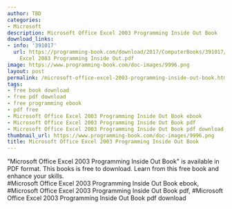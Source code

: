 ```yaml
---
author: TBD
categories:
- Microsoft
description: Microsoft Office Excel 2003 Programming Inside Out Book
download_links:
- info: '391017'
  url: https://programming-book.com/download/2017/ComputerBooks/391017/Microsoft Office
    Excel 2003 Programming Inside Out.pdf
image: https://www.programming-book.com/doc-images/9996.png
layout: post
permalink: /microsoft-office-excel-2003-programming-inside-out-book.html
tags:
- free book download
- free pdf download
- free programming ebook
- pdf free
- Microsoft Office Excel 2003 Programming Inside Out Book ebook
- Microsoft Office Excel 2003 Programming Inside Out Book pdf
- Microsoft Office Excel 2003 Programming Inside Out Book pdf download
thumbnail_url: https://www.programming-book.com/doc-images/9996.png
title: Microsoft Office Excel 2003 Programming Inside Out Book
---
```


 
<div class="item-desc text-justify">
  "Microsoft Office Excel 2003 Programming Inside Out Book" is available in PDF format. This books is free to download. Learn from this free book and enhance your skills.
  <br>
  #Microsoft Office Excel 2003 Programming Inside Out Book ebook, #Microsoft Office Excel 2003 Programming Inside Out Book pdf, #Microsoft Office Excel 2003 Programming Inside Out Book pdf download
</div>